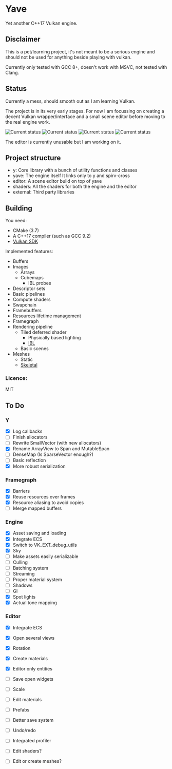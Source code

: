 # Yave
Yet another C++17 Vulkan engine.

## Disclaimer
This is a pet/learning project, it's not meant to be a serious engine and should not be used for anything beside playing with vulkan.

Currently only tested with GCC 8+, doesn't work with MSVC, not tested with Clang.


## Status

Currently a mess, should smooth out as I am learning Vulkan.

The project is in its very early stages.
For now I am focussing on creating a decent Vulkan wrapper/interface and a small scene editor before moving to the real engine work.

![Current status](https://i.imgur.com/fLydq3W.png)
![Current status](https://i.imgur.com/TaJzCya.gif)
![Current status](https://i.imgur.com/NsngKS3.png)
![Current status](https://i.imgur.com/fYBbB80.png)

The editor is currently unusable but I am working on it.

## Project structure

 * y: Core library with a bunch of utility functions and classes
 * yave: The engine itself
	It links only to y and spirv-cross
 * editor: A scene editor build on top of yave
 * shaders: All the shaders for both the engine and the editor
 * external: Third party libraries


## Building
You need:
 * CMake (3.7)
 * A C++17 compiler (such as GCC 9.2)
 * [Vulkan SDK](https://lunarg.com/vulkan-sdk/)


Implemented features:
 * Buffers
 * Images
   * Arrays
   * Cubemaps
     * IBL probes
 * Descriptor sets
 * Basic pipelines
 * Compute shaders
 * Swapchain
 * Framebuffers
 * Resources lifetime management
 * Framegraph
 * Rendering pipeline
   * Tiled deferred shader
     * Physically based lighting
     * [IBL](https://i.imgur.com/fLydq3W.png)
   * Basic scenes
 * Meshes
   * Static
   * [Skeletal](https://im3.ezgif.com/tmp/ezgif-3-fd5d083cba.gif) 


### Licence:
MIT



## To Do


### Y
- [X] Log callbacks
- [ ] Finish allocators
- [ ] Rewrite SmallVector (with new allocators)
- [X] Rename ArrayView to Span and MutableSpan
- [ ] DenseMap (Is SparseVector enough?)
- [ ] Basic reflection
- [X] More robust serialization

### Framegraph
- [X] Barriers
- [X] Reuse resources over frames
- [X] Resource aliasing to avoid copies
- [ ] Merge mapped buffers

### Engine
- [X] Asset saving and loading
- [X] Integrate ECS
- [X] Switch to VK_EXT_debug_utils
- [X] Sky
- [ ] Make assets easily serializable
- [ ] Culling
- [ ] Batching system
- [ ] Streaming
- [ ] Proper material system
- [ ] Shadows
- [ ] GI
- [X] Spot lights
- [X] Actual tone mapping

### Editor
- [X] Integrate ECS
- [X] Open several views
- [X] Rotation 
- [X] Create materials 
- [X] Editor only entities 
- [ ] Save open widgets
- [ ] Scale 
- [ ] Edit materials
- [ ] Prefabs
- [ ] Better save system
- [ ] Undo/redo
- [ ] Integrated profiler
- [ ] Edit shaders?
- [ ] Edit or create meshes?


